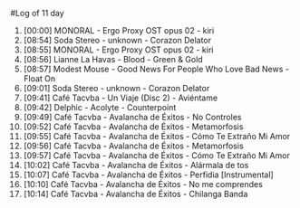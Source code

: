 #Log of 11 day

1. [00:00] MONORAL - Ergo Proxy OST opus 02 - kiri
1. [08:54] Soda Stereo - unknown - Corazon Delator
1. [08:55] MONORAL - Ergo Proxy OST opus 02 - kiri
1. [08:56] Lianne La Havas - Blood - Green & Gold
1. [08:57] Modest Mouse - Good News For People Who Love Bad News - Float On
1. [09:01] Soda Stereo - unknown - Corazon Delator
1. [09:41] Café Tacvba - Un Viaje (Disc 2) - Aviéntame
1. [09:42] Delphic - Acolyte - Counterpoint
1. [09:49] Café Tacvba - Avalancha de Éxitos - No Controles
1. [09:52] Café Tacvba - Avalancha de Éxitos - Metamorfosis
1. [09:55] Café Tacvba - Avalancha de Éxitos - Cómo Te Extraño Mi Amor
1. [09:56] Café Tacvba - Avalancha de Éxitos - Metamorfosis
1. [09:57] Café Tacvba - Avalancha de Éxitos - Cómo Te Extraño Mi Amor
1. [10:02] Café Tacvba - Avalancha de Éxitos - Alármala de tos
1. [10:07] Café Tacvba - Avalancha de Éxitos - Perfidia [Instrumental]
1. [10:10] Café Tacvba - Avalancha de Éxitos - No me comprendes
1. [10:14] Café Tacvba - Avalancha de Éxitos - Chilanga Banda
